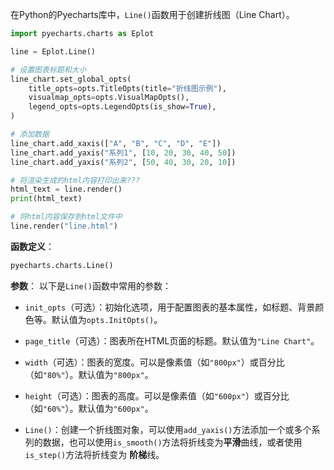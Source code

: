 在Python的Pyecharts库中，`Line()`函数用于创建折线图（Line Chart）。

```python
import pyecharts.charts as Eplot

line = Eplot.Line()

# 设置图表标题和大小
line_chart.set_global_opts(
    title_opts=opts.TitleOpts(title="折线图示例"),
    visualmap_opts=opts.VisualMapOpts(),
    legend_opts=opts.LegendOpts(is_show=True),
)

# 添加数据
line_chart.add_xaxis(["A", "B", "C", "D", "E"])
line_chart.add_yaxis("系列1", [10, 20, 30, 40, 50])
line_chart.add_yaxis("系列2", [50, 40, 30, 20, 10])

# 将渲染生成的html内容打印出来???
html_text = line.render()
print(html_text)

# 将html内容保存到html文件中
line.render("line.html")
```

**函数定义**：
```python
pyecharts.charts.Line()
```

**参数**：
以下是`Line()`函数中常用的参数：

- `init_opts`（可选）：初始化选项，用于配置图表的基本属性，如标题、背景颜色等。默认值为`opts.InitOpts()`。

- `page_title`（可选）：图表所在HTML页面的标题。默认值为`"Line Chart"`。

- `width`（可选）：图表的宽度。可以是像素值（如`"800px"`）或百分比（如`"80%"`）。默认值为`"800px"`。

- `height`（可选）：图表的高度。可以是像素值（如`"600px"`）或百分比（如`"60%"`）。默认值为`"600px"`。

- `Line()`：创建一个折线图对象，可以使用`add_yaxis()`方法添加一个或多个系列的数据，也可以使用`is_smooth()`方法将折线变为**平滑**曲线，或者使用`is_step()`方法将折线变为 **阶梯**线。

